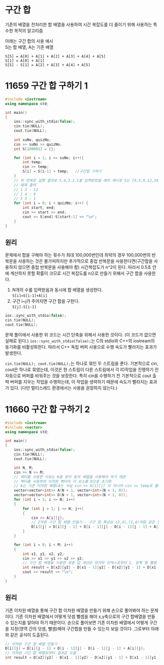 구간 합
===
기존의 배열을 전처리한 합 배열을 사용하여 시간 복잡도를 더 줄이기 위해 사용하는 특수한 목적의 알고리즘

아래는 구간 합의 사용 예시  
S는 합 배열, A는 기존 배열
```
S[5] = A[0] + A[1] + A[2] + A[3] + A[4] + A[5]
S[1] = A[0] + A[1]
S[5] - S[1] = A[2] + A[3] + A[4] + A[5]
```

# 11659 구간 합 구하기 1
```c++
#include <iostream>
using namespace std;

int main()
{
	ios::sync_with_stdio(false);
	cin.tie(NULL);
	cout.tie(NULL);
    
	int suNo, quizNo;
	cin >> suNo >> quizNo;
	int S[100001] = {};

	for (int i = 1; i <= suNo; i++){
		int temp;
		cin >> temp;
		S[i] = S[i-1] + temp;	//구간합 구하기
	}
    // 위 반복문 실행 결과로 5,4,3,2,1을 입력받았을 때의 예시로 S는 [0,5,9,12,14,15]가 된다.
    // 예제 출력
    // 1 3 : 12
    // 2 4 : 9
    // 5 5 : 1
	for (int i = 0; i < quizNo; i++) {
		int start, end;
		cin >> start >> end;
		cout << S[end]-S[start-1] << "\n";
	}
}
```
## 원리
문제에서 합을 구해야 하는 횟수가 최대 100,000번인데 최악의 경우 100,000번의 반복문을 사용하는 것은 불가피하지만 추가적으로
중첩 반복문을 사용한다면(구간합을 사용하지 않으면 중첩 반복문을 사용해야 함) 시간복잡도가 n^2이 된다. 따라서 0.5초 안에 계산하지 못할 확률이 크므로 시간 복잡도를 n으로 만들기 위해서 구간 합을 사용한다.

1. N개의 수를 입력받음과 동시에 합 배열을 생성한다.  
`S[i]=S[i-1]+A[i]`
2. 구간 i~j가 주어지면 구간 합을 구한다.  
`S[j]-S[i-1]`  

```c++
ios::sync_with_stdio(false);
cin.tie(NULL);
cout.tie(NULL);
```
문제 풀이에서 사용한 위 코드는 시간 단축을 위해서 사용한 것이다. (이 코드가 없으면 실패로 된다.)
`ios::sync_with_stdio(false);`는 C의 stdio와 C++의 iostream의 동기화를 비활성화한다. 따라서 C++ 독립 버퍼 사용으로 수행 속도가 빨라지는
효과가 발생한다.  

`cin.tie(NULL); cout.tie(NULL);`는 하나로 묶인 두 스트림을 푼다. 기본적으로 cin, cout은 하나로 묶였는데, 이것은 한 스트림이 다른 스트림에서 
각 IO작업을 진행하기 전 자동으로 버퍼를 비워주는 것을 보장한다. 특히 cin을 수행하기 전 기본적으로 cout 출력 버퍼를 지우는 작업을 수행하는데, 이 작업을
생략하기 때문에 속도가 빨라지는 효과가 있다. (다만 멀티스레드 환경에서는 사용을 권장하지 않는다.)

# 11660 구간 합 구하기 2
```c++
#include <iostream>
#include <vector>
using namespace std;

int main()
{
	ios::sync_with_stdio(false);
	cin.tie(NULL);
	cout.tie(NULL);

	int N, M;
	cin >> N >> M;
    // 벡터를 사용한 이유는 N을 받아 동적 배열을 사용해야 하기 때문
    // 벡터를 사용하여 이차원 벡터의 각 요소를 0으로 초기화 
    // A는 기존 이차원 배열(A는 사실 cin >> A[i][j] 이 아니라 cin >> temp로 풀어도 아무 문제가 없다), D는 합 배열
	vector<vector<int>> A(N + 1, vector<int>(N + 1, 0));
	vector<vector<int>> D(N + 1, vector<int>(N + 1, 0));
	for (int i = 1; i <= N; i++)
	{
		for (int j = 1; j <= N; j++)
		{
			cin >> A[i][j];
			// 2차원 구간 합 배열 만들기 - 구간 합 특성상 (3,4),(3,4)처럼 같은 인덱스가 두 번 나와도 계산 가능해야 하므로 합 배열은 인덱스가 1부터 시작해야 한다.
			D[i][j] = D[i][j - 1] + D[i - 1][j] - D[i - 1][j - 1] + A[i][j];
		}
	}

	for (int i = 0; i < M; i++)
	{
		int x1, y1, x2, y2;
		cin >> x1 >> y1 >> x2 >> y2;
		// 구간 합 배열을 사용한 최종 값 계산은 마지막 인덱스로부터 1. 왼쪽 열 뺄셈 2. 상단 행 뺄셈 3. 중복 원소 더하기로 이루어진다.
		int result = D[x2][y2] - D[x1 - 1][y2] - D[x2][y1 - 1] + D[x1 - 1][y1 - 1];
		cout << result << "\n";
	}
}
```
## 원리
기존 이차원 배열을 통해 구간 합 이차원 배열을 만들기 위해 손으로 풀어봐야 하는 문제이다.
기존 이차원 배열에서 어떻게 덧셈 뺄셈을 해야 x,y축으로의 구간 합배열을 만들 수 있는지를 알아야 하기 때문이다.
손으로 풀어보면 기존 이차원 배열에서 어떻게 구간을 지정(영역 간의 덧셈, 뺄셈)해야 구간합을 만들 수 있는지 보일 것이다.
그로부터 아래와 같은 공식이 도출된다.
```c++
// 이차원 구간 합 배열 만들기
D[i][j] = D[i][j - 1] + D[i - 1][j] - D[i - 1][j - 1] + A[i][j];
// 이차원 구간 합 배열로부터 결과값 도출
int result = D[x2][y2] - D[x1 - 1][y2] - D[x2][y1 - 1] + D[x1 - 1][y1 - 1];
```
